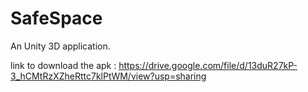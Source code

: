 # SafeSpace
An Unity 3D application.

link to download the apk : https://drive.google.com/file/d/13duR27kP-3_hCMtRzXZheRttc7klPtWM/view?usp=sharing
